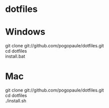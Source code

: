 dotfiles
========

Windows
========

git clone git://github.com/pogopaule/dotfiles.git<br/>
cd dotfiles<br/>
install.bat<br/>

Mac
========

git clone git://github.com/pogopaule/dotfiles.git<br/>
cd dotfiles<br/>
./install.sh<br/>
